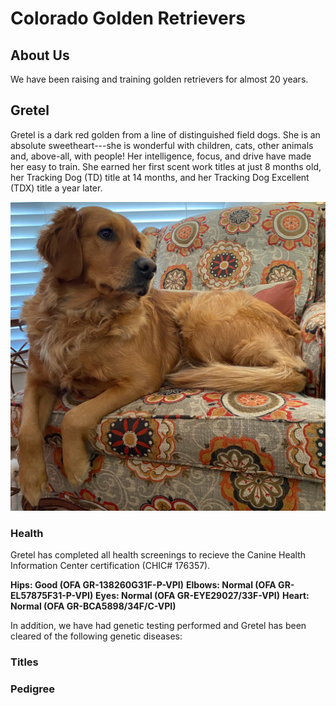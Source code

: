 # Colorado Golden Retrievers

## About Us
We have been raising and training golden retrievers for almost 20 years. 

## Gretel
Gretel is a dark red golden from a line of distinguished field dogs. She is an absolute sweetheart---she is wonderful with children, cats, other animals and, above-all, with people! Her intelligence, focus, and drive have made her easy to train. She earned her first scent work titles at just 8 months old, her Tracking Dog (TD) title at 14 months, and her Tracking Dog Excellent (TDX) title a year later.

![](IMG_3516.jpg)

### Health
Gretel has completed all health screenings to recieve the Canine Health Information Center certification (CHIC# 176357).

**Hips: Good (OFA GR-138260G31F-P-VPI)**
**Elbows: Normal (OFA GR-EL57875F31-P-VPI)**
**Eyes: Normal (OFA GR-EYE29027/33F-VPI)**
**Heart: Normal (OFA GR-BCA5898/34F/C-VPI)**

In addition, we have had genetic testing performed and Gretel has been cleared of the following genetic diseases:

### Titles

### Pedigree

